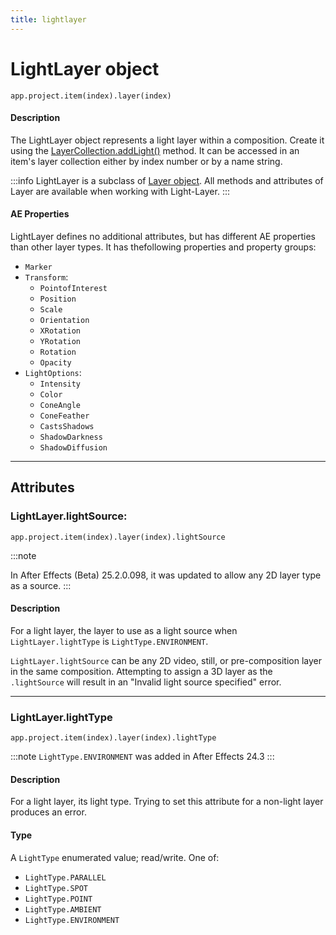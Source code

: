 ```yaml
---
title: lightlayer
---
```

# LightLayer object

`app.project.item(index).layer(index)`

#### Description

The LightLayer object represents a light layer within a composition. Create it using the [LayerCollection.addLight()](layercollection.md#layercollectionaddlight) method. It can be accessed in an item's layer collection either by index number or by a name string.

:::info
LightLayer is a subclass of [Layer object](../layer). All methods and attributes of Layer are available when working with Light-Layer.
:::


#### AE Properties

LightLayer defines no additional attributes, but has different AE properties than other layer types. It has thefollowing properties and property groups:

- `Marker`
- `Transform`:
    - `PointofInterest`
    - `Position`
    - `Scale`
    - `Orientation`
    - `XRotation`
    - `YRotation`
    - `Rotation`
    - `Opacity`
- `LightOptions`:
    - `Intensity`
    - `Color`
    - `ConeAngle`
    - `ConeFeather`
    - `CastsShadows`
    - `ShadowDarkness`
    - `ShadowDiffusion`

---

## Attributes

### LightLayer.lightSource:

`app.project.item(index).layer(index).lightSource`

:::note

In After Effects (Beta) 25.2.0.098, it was updated to allow any 2D layer type as a source.
:::


#### Description

For a light layer, the layer to use as a light source when `LightLayer.lightType` is `LightType.ENVIRONMENT`.

`LightLayer.lightSource` can be any 2D video, still, or pre-composition layer in the same composition. Attempting to assign a 3D layer as the `.lightSource` will result in an "Invalid light source specified" error.

---

### LightLayer.lightType

`app.project.item(index).layer(index).lightType`

:::note
`LightType.ENVIRONMENT` was added in After Effects 24.3
:::


#### Description

For a light layer, its light type. Trying to set this attribute for a non-light layer produces an error.

#### Type

A `LightType` enumerated value; read/write. One of:

- `LightType.PARALLEL`
- `LightType.SPOT`
- `LightType.POINT`
- `LightType.AMBIENT`
- `LightType.ENVIRONMENT`
